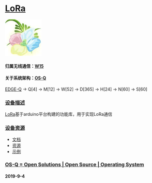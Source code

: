﻿# [LoRa](https://github.com/OS-Q/D102)
[![sites](OS-Q/OS-Q.png)](http://www.OS-Q.com)
#### 归属无线通信：[W15](https://github.com/OS-Q/W15)
#### 关于系统架构：[OS-Q](https://github.com/OS-Q/OS-Q)

[EDGE-Q](https://github.com/OS-Q/EDGE-Q) -> Q[4] -> M[12] -> W[52] -> D[365] -> H[24] -> N[60] -> S[60]

### [设备描述](https://github.com/OS-Q/D102/wiki) 

[LoRa](https://github.com/OS-Q/D102)基于arduino平台构建的功能库，用于实现LoRa通信

### [设备资源](https://github.com/OS-Q/D102) 

* [文档](docs/)
* [资源](src/)
* [示例](examples/)

### [OS-Q = Open Solutions | Open Source |  Operating System ](http://www.OS-Q.com/D102)
####  2019-9-4